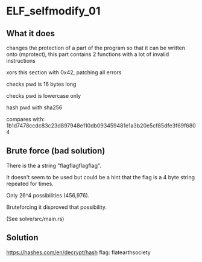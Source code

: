 # ELF_selfmodify_01

## What it does

changes the protection of a part of the program so that it can be written onto (mprotect), this part contains 2 functions with a lot of invalid instructions

xors this section with 0x42, patching all errors

checks pwd is 16 bytes long

checks pwd is lowercase only

hash pwd with sha256

compares with: 1b1d7478ccdc83c23d897948e110db093459481e1a3b20e5cf85dfe3f69f6804

## Brute force (bad solution)

There is the a string "flagflagflagflag".

It doesn't seem to be used but could be a hint that the flag is a 4 byte string repeated for times.

Only 26^4 possibilities (456,976).

Bruteforcing it disproved that possibility.

(See solve/src/main.rs)

## Solution

https://hashes.com/en/decrypt/hash
flag: flatearthsociety
